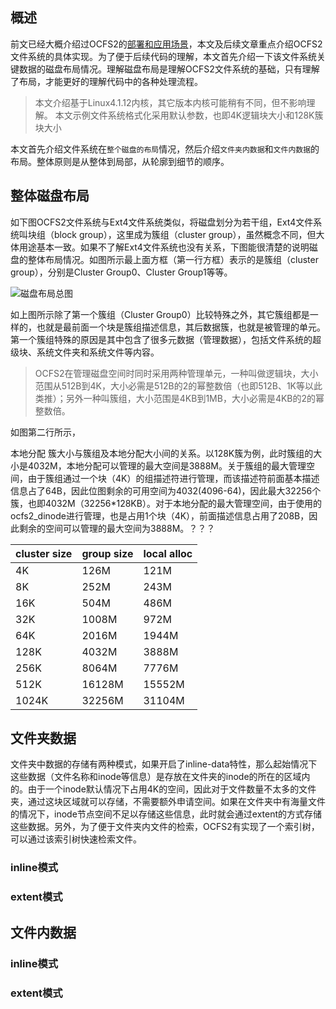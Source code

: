 ## 概述
前文已经大概介绍过OCFS2的[部署和应用场景](http://www.itworld123.com/2018/11/17/ocfs2%e9%9b%86%e7%be%a4%e6%96%87%e4%bb%b6%e7%b3%bb%e7%bb%9f%e5%8f%8a%e7%8e%af%e5%a2%83%e6%90%ad%e5%bb%ba/)，本文及后续文章重点介绍OCFS2文件系统的具体实现。为了便于后续代码的理解，本文首先介绍一下该文件系统关键数据的磁盘布局情况。理解磁盘布局是理解OCFS2文件系统的基础，只有理解了布局，才能更好的理解代码中的各种处理流程。

> 本文介绍基于Linux4.1.12内核，其它版本内核可能稍有不同，但不影响理解。
> 本文示例文件系统格式化采用默认参数，也即4K逻辑块大小和128K簇块大小

本文首先介绍文件系统在`整个磁盘的布局`情况，然后介绍`文件夹内数据`和`文件内数据`的布局。整体原则是从整体到局部，从轮廓到细节的顺序。
## 整体磁盘布局
如下图OCFS2文件系统与Ext4文件系统类似，将磁盘划分为若干组，Ext4文件系统叫块组（block group），这里成为簇组（cluster group），虽然概念不同，但大体用途基本一致。如果不了解Ext4文件系统也没有关系，下图能很清楚的说明磁盘的整体布局情况。如图所示最上面方框（第一行方框）表示的是簇组（cluster group），分别是Cluster Group0、Cluster Group1等等。

![磁盘布局总图](http://github.itworld123.com/linux/fs/ocfs2_disk_layout.png)

如上图所示除了第一个簇组（Cluster Group0）比较特殊之外，其它簇组都是一样的，也就是最前面一个块是簇组描述信息，其后数据簇，也就是被管理的单元。第一个簇组特殊的原因是其中包含了很多元数据（管理数据），包括文件系统的超级块、系统文件夹和系统文件等内容。

> OCFS2在管理磁盘空间时同时采用两种管理单元，一种叫做逻辑块，大小范围从512B到4K，大小必需是512B的2的幂整数倍（也即512B、1K等以此类推）；另外一种叫簇组，大小范围是4KB到1MB，大小必需是4KB的2的幂整数倍。

如图第二行所示，

本地分配
簇大小与簇组及本地分配大小间的关系。以128K簇为例，此时簇组的大小是4032M，本地分配可以管理的最大空间是3888M。关于簇组的最大管理空间，由于簇组通过一个块（4K）的组描述符进行管理，而该描述符前面基本描述信息占了64B，因此位图剩余的可用空间为4032(4096-64)，因此最大32256个簇，也即4032M（32256*128KB）。对于本地分配的最大管理空间，由于使用的ocfs2_dinode进行管理，也是占用1个块（4K），前面描述信息占用了208B，因此剩余的空间可以管理的最大空间为3888M。？？？

| cluster size | group size | local alloc |
|--------------|------------|-------------|
|4K   | 126M   | 121M                |
|8K   |252M    | 243M   |
|16K  | 504M   |   486M|
|32K  | 1008M  | 972M|
|64K  | 2016M  | 1944M|
|128K | 4032M  |  3888M|
|256K |  8064M |  7776M|
|512K | 16128M |  15552M|
|1024K| 32256M |  31104M|

## 文件夹数据
文件夹中数据的存储有两种模式，如果开启了inline-data特性，那么起始情况下这些数据（文件名称和inode等信息）是存放在文件夹的inode的所在的区域内的。由于一个inode默认情况下占用4K的空间，因此对于文件数量不太多的文件夹，通过这块区域就可以存储，不需要额外申请空间。如果在文件夹中有海量文件的情况下，inode节点空间不足以存储这些信息，此时就会通过extent的方式存储这些数据。另外，为了便于文件夹内文件的检索，OCFS2有实现了一个索引树，可以通过该索引树快速检索文件。

### inline模式


### extent模式

## 文件内数据

### inline模式

### extent模式

